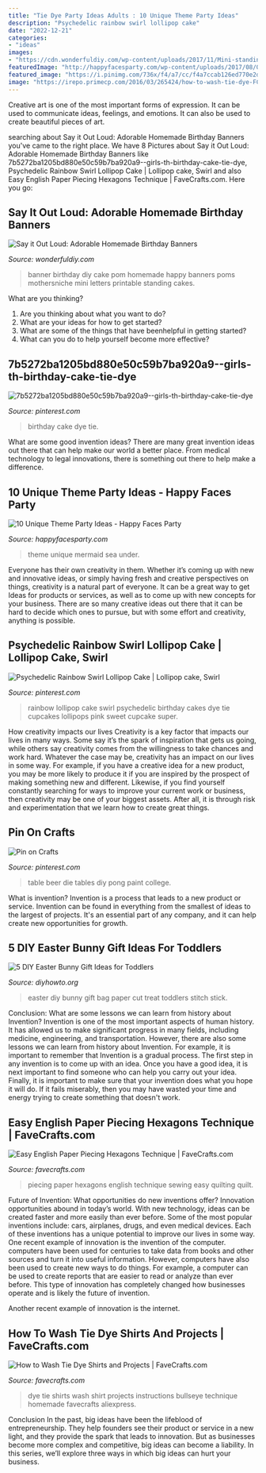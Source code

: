 ```yaml
---
title: "Tie Dye Party Ideas Adults : 10 Unique Theme Party Ideas"
description: "Psychedelic rainbow swirl lollipop cake"
date: "2022-12-21"
categories:
- "ideas"
images:
- "https://cdn.wonderfuldiy.com/wp-content/uploads/2017/11/Mini-standing-pom-pom-banner.jpg"
featuredImage: "http://happyfacesparty.com/wp-content/uploads/2017/08/061afc44f5c3b002e46f9fed9352737d.jpg"
featured_image: "https://i.pinimg.com/736x/f4/a7/cc/f4a7ccab126ed770e2d66ad5481e6b35--rainbow-art-rainbow-food.jpg"
image: "https://irepo.primecp.com/2016/03/265424/how-to-wash-tie-dye-FC_ExtraLarge800_ID-1485019.png?v=1485019"
---
```



Creative art is one of the most important forms of expression. It can be used to communicate ideas, feelings, and emotions. It can also be used to create beautiful pieces of art.

	

		
searching about Say it Out Loud: Adorable Homemade Birthday Banners you've came to the right place. We have 8 Pictures about Say it Out Loud: Adorable Homemade Birthday Banners like 7b5272ba1205bd880e50c59b7ba920a9--girls-th-birthday-cake-tie-dye, Psychedelic Rainbow Swirl Lollipop Cake | Lollipop cake, Swirl and also Easy English Paper Piecing Hexagons Technique | FaveCrafts.com. Here you go:
		
    
## Say It Out Loud: Adorable Homemade Birthday Banners

<img loading=lazy src="https://cdn.wonderfuldiy.com/wp-content/uploads/2017/11/Mini-standing-pom-pom-banner.jpg" onerror="this.onerror=null;this.src='https://tse4.mm.bing.net/th?id=OIP.Tx0626j3j_zoEbwzLuuuJwHaE6&amp;pid=15.1';" alt="Say it Out Loud: Adorable Homemade Birthday Banners">

_Source: wonderfuldiy.com_

>banner birthday diy cake pom homemade happy banners poms mothersniche mini letters printable standing cakes. 

	

What are you thinking?
1. Are you thinking about what you want to do?
2. What are your ideas for how to get started? 
3. What are some of the things that have beenhelpful in getting started?
4. What can you do to help yourself become more effective?

    
## 7b5272ba1205bd880e50c59b7ba920a9--girls-th-birthday-cake-tie-dye

<img loading=lazy src="https://i.pinimg.com/736x/38/a8/37/38a8375f5ed9db6fce38f7f3c2bdd10e.jpg" onerror="this.onerror=null;this.src='https://tse2.mm.bing.net/th?id=OIP.UZRio3cv9S9FbbZ92Xa2qAHaLm&amp;pid=15.1';" alt="7b5272ba1205bd880e50c59b7ba920a9--girls-th-birthday-cake-tie-dye">

_Source: pinterest.com_

>birthday cake dye tie. 

	

What are some good invention ideas?
There are many great invention ideas out there that can help make our world a better place. From medical technology to legal innovations, there is something out there to help make a difference.

    
## 10 Unique Theme Party Ideas - Happy Faces Party

<img loading=lazy src="http://happyfacesparty.com/wp-content/uploads/2017/08/061afc44f5c3b002e46f9fed9352737d.jpg" onerror="this.onerror=null;this.src='https://tse4.mm.bing.net/th?id=OIP.LtvcQbEKNtQZ_01sy3iDNQHaLH&amp;pid=15.1';" alt="10 Unique Theme Party Ideas - Happy Faces Party">

_Source: happyfacesparty.com_

>theme unique mermaid sea under. 

	

Everyone has their own creativity in them. Whether it’s coming up with new and innovative ideas, or simply having fresh and creative perspectives on things, creativity is a natural part of everyone. It can be a great way to get Ideas for products or services, as well as to come up with new concepts for your business. There are so many creative ideas out there that it can be hard to decide which ones to pursue, but with some effort and creativity, anything is possible.

    
## Psychedelic Rainbow Swirl Lollipop Cake | Lollipop Cake, Swirl

<img loading=lazy src="https://i.pinimg.com/736x/f4/a7/cc/f4a7ccab126ed770e2d66ad5481e6b35--rainbow-art-rainbow-food.jpg" onerror="this.onerror=null;this.src='https://tse1.mm.bing.net/th?id=OIP.1m1p8avnofIxDEG5HJaRwAHaK-&amp;pid=15.1';" alt="Psychedelic Rainbow Swirl Lollipop Cake | Lollipop cake, Swirl">

_Source: pinterest.com_

>rainbow lollipop cake swirl psychedelic birthday cakes dye tie cupcakes lollipops pink sweet cupcake super. 

	

How creativity impacts our lives
Creativity is a key factor that impacts our lives in many ways. Some say it’s the spark of inspiration that gets us going, while others say creativity comes from the willingness to take chances and work hard. Whatever the case may be, creativity has an impact on our lives in some way. 
For example, if you have a creative idea for a new product, you may be more likely to produce it if you are inspired by the prospect of making something new and different. Likewise, if you find yourself constantly searching for ways to improve your current work or business, then creativity may be one of your biggest assets. After all, it is through risk and experimentation that we learn how to create great things.

    
## Pin On Crafts

<img loading=lazy src="https://i.pinimg.com/736x/a2/c7/5d/a2c75d792f9b435998a288a79af8b45b.jpg" onerror="this.onerror=null;this.src='https://tse2.mm.bing.net/th?id=OIP.IOlY3tXsG3ITevsQy3bEwgHaNL&amp;pid=15.1';" alt="Pin on Crafts">

_Source: pinterest.com_

>table beer die tables diy pong paint college. 

	

What is invention?
Invention is a process that leads to a new product or service. Invention can be found in everything from the smallest of ideas to the largest of projects. It's an essential part of any company, and it can help create new opportunities for growth.

    
## 5 DIY Easter Bunny Gift Ideas For Toddlers

<img loading=lazy src="http://www.diyhowto.org/wp-content/uploads/2016/03/DIY-Paper-Bag-Bunny-Treat-Easter-Bunny-Gift-Ideas.jpg" onerror="this.onerror=null;this.src='https://tse1.mm.bing.net/th?id=OIP.WevhTa-3k1z_0HirIp3zcQHaKX&amp;pid=15.1';" alt="5 DIY Easter Bunny Gift Ideas for Toddlers">

_Source: diyhowto.org_

>easter diy bunny gift bag paper cut treat toddlers stitch stick. 

	

Conclusion: What are some lessons we can learn from history about Invention?
Invention is one of the most important aspects of human history. It has allowed us to make significant progress in many fields, including medicine, engineering, and transportation. However, there are also some lessons we can learn from history about Invention. For example, it is important to remember that Invention is a gradual process. The first step in any invention is to come up with an idea. Once you have a good idea, it is next important to find someone who can help you carry out your idea. Finally, it is important to make sure that your invention does what you hope it will do. If it fails miserably, then you may have wasted your time and energy trying to create something that doesn't work.

    
## Easy English Paper Piecing Hexagons Technique | FaveCrafts.com

<img loading=lazy src="http://irepo.primecp.com/2016/10/302648/Easy-English-Paper-Piecing-Hexagons-Technique_ExtraLarge1000_ID-1908449.png?v=1908449" onerror="this.onerror=null;this.src='https://tse4.mm.bing.net/th?id=OIP.QlwBs4bjlfnYix1syme1ZgHaD6&amp;pid=15.1';" alt="Easy English Paper Piecing Hexagons Technique | FaveCrafts.com">

_Source: favecrafts.com_

>piecing paper hexagons english technique sewing easy quilting quilt. 

	

Future of Invention: What opportunities do new inventions offer?
Innovation opportunities abound in today’s world. With new technology, ideas can be created faster and more easily than ever before. Some of the most popular inventions include: cars, airplanes, drugs, and even medical devices. Each of these inventions has a unique potential to improve our lives in some way. 
One recent example of innovation is the invention of the computer. computers have been used for centuries to take data from books and other sources and turn it into useful information. However, computers have also been used to create new ways to do things. For example, a computer can be used to create reports that are easier to read or analyze than ever before. This type of innovation has completely changed how businesses operate and is likely the future of invention. 

Another recent example of innovation is the internet.

    
## How To Wash Tie Dye Shirts And Projects | FaveCrafts.com

<img loading=lazy src="https://irepo.primecp.com/2016/03/265424/how-to-wash-tie-dye-FC_ExtraLarge800_ID-1485019.png?v=1485019" onerror="this.onerror=null;this.src='https://tse4.mm.bing.net/th?id=OIP.c9sysbHy9d_USnQnWWuhiAHaLG&amp;pid=15.1';" alt="How to Wash Tie Dye Shirts and Projects | FaveCrafts.com">

_Source: favecrafts.com_

>dye tie shirts wash shirt projects instructions bullseye technique homemade favecrafts aliexpress. 

	

Conclusion
In the past, big ideas have been the lifeblood of entrepreneurship. They help founders see their product or service in a new light, and they provide the spark that leads to innovation. But as businesses become more complex and competitive, big ideas can become a liability. In this series, we’ll explore three ways in which big ideas can hurt your business.

